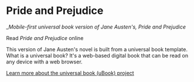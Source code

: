 # Pride and Prejudice
__Mobile-first universal book version of Jane Austen's, *Pride and Prejudice*_

Read *Pride and Prejudice* online

This version of Jane Austen's novel is built from a universal book template. What is a universal book? It's a web-based digital book that can be read on any device with a web browser. 

[Learn more about the universal book (uBook) project](https://github.com/brianhaferkamp/ubook-project)
